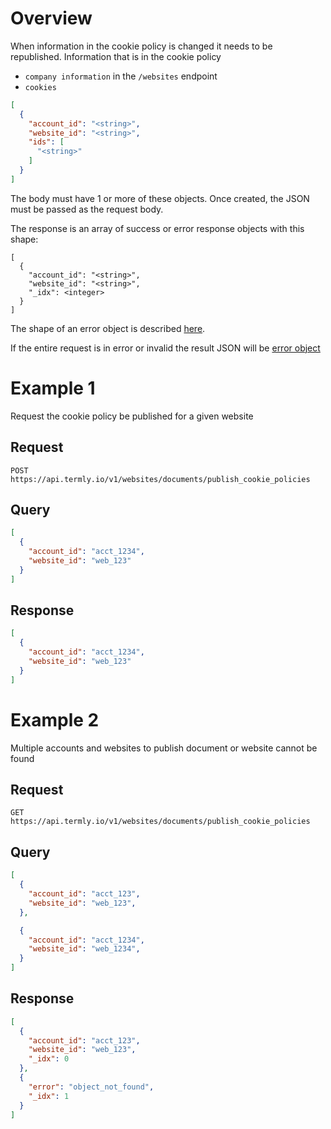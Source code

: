 # Overview

When information in the cookie policy is changed it needs to be republished.  Information that is in the cookie policy

* `company information` in the `/websites` endpoint
* `cookies`

```JSON
[
  {
    "account_id": "<string>",
    "website_id": "<string>",
    "ids": [
      "<string>"
    ]
  }
]
```

The body must have 1 or more of these objects.  Once created, the JSON must be passed as the request body.

The response is an array of success or error response objects with this shape:

```
[
  {
    "account_id": "<string>",
    "website_id": "<string>",
    "_idx": <integer>
  }
]
```

The shape of an error object is described [here](../error_object.md#post-put-delete-error-object).

If the entire request is in error or invalid the result JSON will be [error object](../error_object.md#universal-errors)


# Example 1

Request the cookie policy be published for a given website

## Request

```
POST https://api.termly.io/v1/websites/documents/publish_cookie_policies
``` 

## Query

```JSON
[
  {
    "account_id": "acct_1234",
    "website_id": "web_123"
  }
]
```

## Response

```JSON
[
  {
    "account_id": "acct_1234",
    "website_id": "web_123"
  }
]
```

# Example 2

Multiple accounts and websites to publish document or website cannot be found

## Request

```
GET https://api.termly.io/v1/websites/documents/publish_cookie_policies
``` 

## Query

```JSON
[
  {
    "account_id": "acct_123",
    "website_id": "web_123",
  },

  {
    "account_id": "acct_1234",
    "website_id": "web_1234",
  }
]
```

## Response

```JSON
[
  {
    "account_id": "acct_123",
    "website_id": "web_123",
    "_idx": 0
  },
  {
    "error": "object_not_found",
    "_idx": 1
  }
]
```